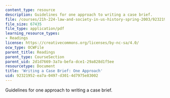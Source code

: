```yaml
---
content_type: resource
description: Guidelines for one approach to writing a case brief.
file: /courses/21h-224-law-and-society-in-us-history-spring-2003/92321952ea7a0497d3014d7975e83002_lawandsocbriamplate203.pdf
file_size: 67435
file_type: application/pdf
learning_resource_types:
- Readings
license: https://creativecommons.org/licenses/by-nc-sa/4.0/
ocw_type: OCWFile
parent_title: Readings
parent_type: CourseSection
parent_uid: 2d1d7669-3a7a-befa-dce1-29a828d1f5ee
resourcetype: Document
title: 'Writing a Case Brief: One Approach'
uid: 92321952-ea7a-0497-d301-4d7975e83002
---
```

Guidelines for one approach to writing a case brief.
